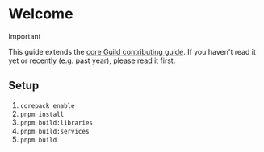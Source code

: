 # Welcome

> [!IMPORTANT]
>
> This guide extends the
> [core Guild contributing guide](https://github.com/the-guild-org/Stack/blob/master/CONTRIBUTING.md).
> If you haven't read it yet or recently (e.g. past year), please read it first.

## Setup

1. `corepack enable`
2. `pnpm install`
3. `pnpm build:libraries`
4. `pnpm build:services`
4. `pnpm build`

